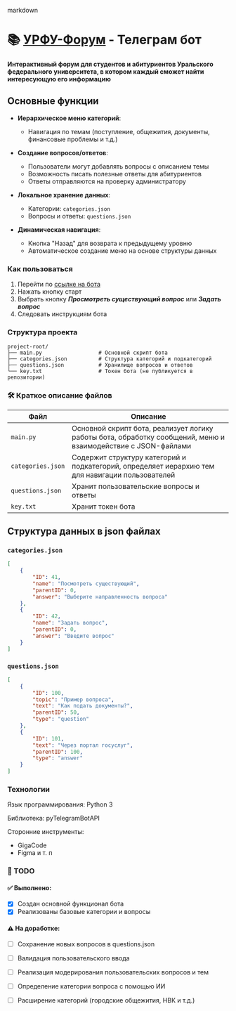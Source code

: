 markdown
# 📚 [УРФУ-Форум](https://t.me/brekotkinLikers_bot) - Телеграм бот  
**Интерактивный форум для студентов и абитуриентов Уральского федерального университета, в котором каждый сможет найти интересующую 
его информацию**

## Основные функции
- **Иерархическое меню категорий**:  
  - Навигация по темам (поступление, общежития, документы, финансовые проблемы и т.д.)

- **Создание вопросов/ответов**:  
    - Пользователи могут добавлять вопросы с описанием темы  
    - Возможность писать полезные ответы для абитуриентов  
    - Ответы отправляются на проверку администратору
- **Локальное хранение данных**:  
    - Категории: `categories.json`  
    - Вопросы и ответы: `questions.json`
- **Динамическая навигация**:  
    - Кнопка "Назад" для возврата к предыдущему уровню  
    - Автоматическое создание меню на основе структуры данных

### Как пользоваться
1. Перейти по [ссылке на бота](https://t.me/brekotkinLikers_bot)
2. Нажать кнопку старт
3. Выбрать кнопку ***Просмотреть существующий вопрос*** или ***Задать вопрос***
4. Следовать инструкциям бота

### Структура проекта
```
project-root/
├── main.py                  # Основной скрипт бота
├── categories.json          # Структура категорий и подкатегорий
├── questions.json           # Хранилище вопросов и ответов
└── key.txt                  # Токен бота (не публикуется в репозитории)
```

### 🛠 Краткое описание файлов

| **Файл**           | **Описание**                                                                
|---------------------|-----------------------------------------------------------------------------|
| `main.py`           | Основной скрипт бота, реализует логику работы бота, обработку сообщений, меню и взаимодействие с JSON-файлами
| `categories.json`   | Содержит структуру категорий и подкатегорий, определяет иерархию тем для навигации пользователей
| `questions.json`    | Хранит пользовательские вопросы и ответы
| `key.txt`    | Хранит токен бота



## Структура данных в json файлах
### `categories.json`

```json
[
    {
        "ID": 41,
        "name": "Посмотреть существующий",
        "parentID": 0,
        "answer": "Выберите направленность вопроса"
    },
    {
        "ID": 42,
        "name": "Задать вопрос",
        "parentID": 0,
        "answer": "Введите вопрос"
    }
]
```

### `questions.json`
```json
[
    {
        "ID": 100,
        "topic": "Пример вопроса",
        "text": "Как подать документы?",
        "parentID": 50,
        "type": "question"
    },
    {
        "ID": 101,
        "text": "Через портал госуслуг",
        "parentID": 100,
        "type": "answer"
    }
]
```

### Технологии
Язык программирования: Python 3

Библиотека: pyTelegramBotAPI

Сторонние инструменты:
- GigaCode
- Figma и т. п

### 🔧 TODO
#### ✅ Выполнено:

 - [x] Создан основной функционал бота
 - [x] Реализованы базовые категории и вопросы
 
#### ⚠ На доработке:

 - [ ] Сохранение новых вопросов в questions.json
 - [ ] Валидация пользовательского ввода
 - [ ] Реализация модерирования пользовательских вопросов и тем
 - [ ] Определение категории вопроса с помощью ИИ
 - [ ] Расширение категорий (городские общежития, НВК и т.д.)

